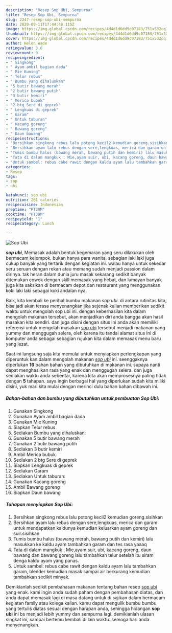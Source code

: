 ```yaml
---
description: "Resep Sop Ubi, Sempurna"
title: "Resep Sop Ubi, Sempurna"
slug: 2247-resep-sop-ubi-sempurna
date: 2020-09-11T17:44:48.115Z
image: https://img-global.cpcdn.com/recipes/4d4d1d6dd9c07183/751x532cq70/sop-ubi-foto-resep-utama.jpg
thumbnail: https://img-global.cpcdn.com/recipes/4d4d1d6dd9c07183/751x532cq70/sop-ubi-foto-resep-utama.jpg
cover: https://img-global.cpcdn.com/recipes/4d4d1d6dd9c07183/751x532cq70/sop-ubi-foto-resep-utama.jpg
author: Helen Wade
ratingvalue: 3.6
reviewcount: 9
recipeingredient:
- " Singkong"
- " Ayam ambil bagian dada"
- " Mie Kuning"
- " Telur rebus"
- " Bumbu yang dihaluskan"
- "5 butir bawang merah"
- "2 butir bawang putih"
- "3 butir kemiri"
- " Merica bubuk"
- "2 btg Sere di geprek"
- " Lengkuas di geprek"
- " Garam"
- " Untuk taburan"
- " Kacang goreng"
- " Bawang goreng"
- " Daun bawang"
recipeinstructions:
- "Bersihkan singkong rebus lalu potong kecil2 kemudian goreng.sisihkan"
- "Bersihkan ayam lalu rebus dengan sere,lengkuas, merica dan garam untuk mendapatkan kaldunya kemudian keluarkan ayam goreng dan suir.sisihkan"
- "Tumis bumbu halus (bawang merah, bawang putih dan kemiri) lalu masukkan ke kaldu ayam tambahkan garam dan tes rasa yaaaq"
- "Tata di dalam mangkuk : Mie,ayam suir, ubi, kacang goreng, daun bawang dan bawang goreng lalu tambahkan telur setelah itu siram denga kaldu ayam yang panas."
- "Untuk sambel: rebus cabe rawit dengan kaldu ayam lalu tambahkan garam, blender kemudian masak sampai air berkurang kemudian tambahkan sedikit minyak."
categories:
- Resep
tags:
- sop
- ubi

katakunci: sop ubi 
nutrition: 261 calories
recipecuisine: Indonesian
preptime: "PT29M"
cooktime: "PT39M"
recipeyield: "1"
recipecategory: Lunch

---
```



![Sop Ubi](https://img-global.cpcdn.com/recipes/4d4d1d6dd9c07183/751x532cq70/sop-ubi-foto-resep-utama.jpg)

<b><i>sop ubi</i></b>, Memasak adalah bentuk kegemaran yang seru dilakukan oleh bermacam kelompok. bukan hanya para wanita, sebagian laki laki juga cukup banyak yang tertarik dengan kegiatan ini. walau hanya untuk sekedar seru seruan dengan rekan atau memang sudah menjadi passion dalam dirinya. tak heran dalam dunia juru masak sekarang sedikit banyak ditemukan cowok dengan skill memasak yang hebat, dan lumayan banyak juga kita saksikan di bermacam depot dan restaurant yang menggunakan koki laki laki sebagai koki andalan nya.



Baik, kita kembali ke perihal bumbu makanan <i>sop ubi</i>. di antara rutinitas kita, bisa jadi akan terasa menyenangkan jika sejenak kalian memberikan sedikit waktu untuk mengolah sop ubi ini. dengan keberhasilan kita dalam mengolah makanan tersebut, akan menjadikan diri anda bangga akan hasil masakan kita sendiri. dan juga disini dengan situs ini anda akan memiliki referensi untuk mengolah masakan <u>sop ubi</u> tersebut menjadi makanan yang yummy dan menggugah selera, oleh karena itu tandai alamat situs ini di komputer anda sebagai sebagian rujukan kita dalam memasak menu baru yang lezat.


Saat ini langsung saja kita memulai untuk menyiapkan perlengkapan yang diperuntuk kan dalam mengolah makanan <u><i>sop ubi</i></u> ini. seenggaknya diperlukan <b>16</b> bahan bahan yang dibutuhkan di makanan ini. supaya nanti dapat menghasilkan rasa yang enak dan menggugah selera. dan juga sediakan waktu anda sebentar, karena kita akan memprosesnya paling tidak dengan <b>5</b> tahapan. saya ingin berbagai hal yang diperlukan sudah kita miliki disini, yuk mari kita mulai dengan merinci dulu bahan bahan dibawah ini.

<!--inarticleads1-->

##### Bahan-bahan dan bumbu yang dibutuhkan untuk pembuatan Sop Ubi:

1. Gunakan  Singkong
1. Gunakan  Ayam ambil bagian dada
1. Gunakan  Mie Kuning
1. Siapkan  Telur rebus
1. Sediakan  Bumbu yang dihaluskan:
1. Gunakan 5 butir bawang merah
1. Gunakan 2 butir bawang putih
1. Sediakan 3 butir kemiri
1. Ambil  Merica bubuk
1. Sediakan 2 btg Sere di geprek
1. Siapkan  Lengkuas di geprek
1. Sediakan  Garam
1. Sediakan  Untuk taburan:
1. Gunakan  Kacang goreng
1. Ambil  Bawang goreng
1. Siapkan  Daun bawang




<!--inarticleads2-->

##### Tahapan menyiapkan Sop Ubi:

1. Bersihkan singkong rebus lalu potong kecil2 kemudian goreng.sisihkan
1. Bersihkan ayam lalu rebus dengan sere,lengkuas, merica dan garam untuk mendapatkan kaldunya kemudian keluarkan ayam goreng dan suir.sisihkan
1. Tumis bumbu halus (bawang merah, bawang putih dan kemiri) lalu masukkan ke kaldu ayam tambahkan garam dan tes rasa yaaaq
1. Tata di dalam mangkuk : Mie,ayam suir, ubi, kacang goreng, daun bawang dan bawang goreng lalu tambahkan telur setelah itu siram denga kaldu ayam yang panas.
1. Untuk sambel: rebus cabe rawit dengan kaldu ayam lalu tambahkan garam, blender kemudian masak sampai air berkurang kemudian tambahkan sedikit minyak.




Demikianlah sedikit pembahasan makanan tentang bahan resep <u>sop ubi</u> yang enak. kami ingin anda sudah paham dengan pembahasan diatas, dan anda dapat memasak lagi di masa datang untuk di sajikan dalam bermacam kegiatan family atau kolega kalian. kamu dapat mengulik bumbu bumbu yang tertulis diatas sesuai dengan harapan anda, sehingga hidangan <b>sop ubi</b> ini bs menjadi lebih yummy dan sempurna lagi. demikianlah ulasan singkat ini, sampai bertemu kembali di lain waktu. semoga hari anda menyenangkan.

